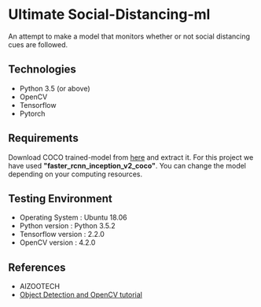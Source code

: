 # Ultimate Social-Distancing-ml
An attempt to make a model that monitors whether or not social distancing cues are followed.
## Technologies
- Python 3.5 (or above)
- OpenCV
- Tensorflow
- Pytorch


## Requirements
 Download COCO trained-model from [here](https://github.com/tensorflow/models/blob/master/research/object_detection/g3doc/detection_model_zoo.md) and extract it. For this project we have used **"faster_rcnn_inception_v2_coco"**. You can change the model depending on your computing resources.
 
## Testing Environment
- Operating System : Ubuntu 18.06 
- Python version : Python 3.5.2
- Tensorflow version : 2.2.0
- OpenCV version : 4.2.0

## References 

- AIZOOTECH
- [Object Detection and OpenCV tutorial](https://pythonprogramming.net/)
